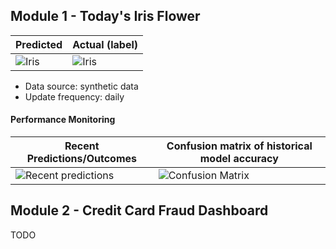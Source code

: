 
## Module 1 - Today's Iris Flower 

| Predicted | Actual (label)
|--------|------- 
| ![Iris](https://raw.githubusercontent.com/simao/serverless-ml-course/main/assets/latest_iris.png) | ![Iris](https://raw.githubusercontent.com/simao/serverless-ml-course/main/assets/actual_iris.png) 

 * Data source: synthetic data
 * Update frequency: daily

#### Performance Monitoring 

| Recent Predictions/Outcomes | Confusion matrix of historical model accuracy 
|--------|------- 
| ![Recent predictions](https://raw.githubusercontent.com/simao/serverless-ml-course/main/assets/df_recent.png) | ![Confusion Matrix](https://raw.githubusercontent.com/simao/serverless-ml-course/main/assets/confusion_matrix.png)


## Module 2 - Credit Card Fraud Dashboard


TODO

